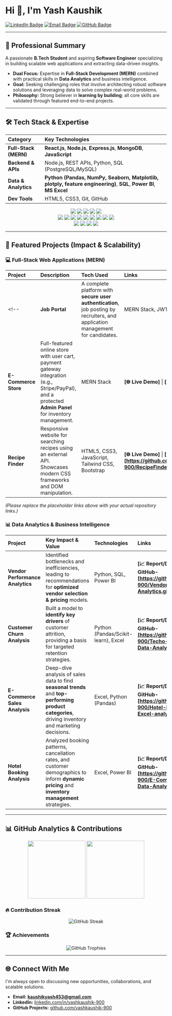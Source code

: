 # Hi 👋, I'm Yash Kaushik

<a href="[https://www.linkedin.com/in/yashkaushik-900](https://www.linkedin.com/in/yashkaushik-900](https://www.linkedin.com/in/yash-kaushik-3393b1243?utm_source=share&utm_campaign=share_via&utm_content=profile&utm_medium=android_app)"><img src="https://img.shields.io/badge/LinkedIn-0077B5?style=for-the-badge&logo=linkedin&logoColor=white" alt="LinkedIn Badge"/></a>
<a href="mailto:kaushikyash453@gmail.com"><img src="https://img.shields.io/badge/Email-D14836?style=for-the-badge&logo=gmail&logoColor=white" alt="Email Badge"/></a>
<a href="https://github.com/yashkaushik-900"><img src="https://img.shields.io/badge/GitHub-100000?style=for-the-badge&logo=github&logoColor=white" alt="GitHub Badge"/></a>

---

## 🚀 Professional Summary

A passionate **B.Tech Student** and aspiring **Software Engineer** specializing in building scalable web applications and extracting data-driven insights.

- **Dual Focus:** Expertise in **Full-Stack Development (MERN)** combined with practical skills in **Data Analytics** and business intelligence.
- **Goal:** Seeking challenging roles that involve architecting robust software solutions and leveraging data to solve complex real-world problems.
- **Philosophy:** Strong believer in **learning by building**; all core skills are validated through featured end-to-end projects.

---

## 🛠️ Tech Stack & Expertise

| Category | Key Technologies |
| :--- | :--- |
| **Full-Stack (MERN)** | **React.js**, **Node.js**, **Express.js**, **MongoDB**, **JavaScript** |
| **Backend & APIs** | Node.js, REST APIs, Python, SQL (PostgreSQL/MySQL) |
| **Data & Analytics** | **Python (Pandas, NumPy, Seaborn, Matplotlib, plotply, feature engineering)**, **SQL**, **Power BI**, **MS Excel** |
| **Dev Tools** | HTML5, CSS3, Git, GitHub |

<p align="center">
  <img src="https://img.shields.io/badge/MongoDB-47A248?style=for-the-badge&logo=mongodb&logoColor=white"/>
  <img src="https://img.shields.io/badge/Express.js-000000?style=for-the-badge&logo=express&logoColor=white"/>
  <img src="https://img.shields.io/badge/React-61DAFB?style=for-the-badge&logo=react&logoColor=black"/>
  <img src="https://img.shields.io/badge/Node.js-339933?style=for-the-badge&logo=nodedotjs&logoColor=white"/>
  <img src="https://img.shields.io/badge/JavaScript-F7DF1E?style=for-the-badge&logo=javascript&logoColor=black"/>
  
  <br>
  
  <img src="https://img.shields.io/badge/Python-3776AB?style=for-the-badge&logo=python&logoColor=white"/>
  <img src="https://img.shields.io/badge/Pandas-150458?style=for-the-badge&logo=pandas&logoColor=white"/>
  <img src="https://img.shields.io/badge/NumPy-013243?style=for-the-badge&logo=numpy&logoColor=white"/>
  <img src="https://img.shields.io/badge/Seaborn-3B98B8?style=for-the-badge&logo=seaborn&logoColor=white"/>
  <img src="https://img.shields.io/badge/Matplotlib-003366?style=for-the-badge&logo=matplotlib&logoColor=white"/>
  <img src="https://img.shields.io/badge/Plotly-27338A?style=for-the-badge&logo=plotly&logoColor=white"/>
  <img src="https://img.shields.io/badge/Feature%20Engineering-FF4500?style=for-the-badge&logo=databricks&logoColor=white"/>
  <img src="https://img.shields.io/badge/SQL-336791?style=for-the-badge&logo=postgresql&logoColor=white"/>
  <img src="https://img.shields.io/badge/Power%20BI-F2C811?style=for-the-badge&logo=powerbi&logoColor=black"/>

  <br>

  <img src="https://img.shields.io/badge/HTML5-E34F26?style=for-the-badge&logo=html5&logoColor=white"/>
  <img src="https://img.shields.io/badge/CSS3-1572B6?style=for-the-badge&logo=css3&logoColor=white"/>
  <img src="https://img.shields.io/badge/Bootstrap-7952B3?style=for-the-badge&logo=bootstrap&logoColor=white"/>
  <img src="https://img.shields.io/badge/Tailwind%20CSS-06B6D4?style=for-the-badge&logo=tailwindcss&logoColor=white"/>
</p>

---

## 📂 Featured Projects (Impact & Scalability)

### 💻 Full-Stack Web Applications (MERN)

| Project | Description | Tech Used | Links |
| :--- | :--- | :--- | :--- |
<!--| **Job Portal** | A complete platform with **secure user authentication**, job posting by recruiters, and application management for candidates. | MERN Stack, JWT | **[🌐 Live Demo]** \| **[🧑‍💻 GitHub]** |
| **E-Commerce Store** | Full-featured online store with user cart, payment gateway integration (e.g., Stripe/PayPal), and a protected **Admin Panel** for inventory management. | MERN Stack | **[🌐 Live Demo]** \| **[🧑‍💻 GitHub]** | -->
| **Recipe Finder** | Responsive website for searching recipes using an external API. Showcases modern CSS frameworks and DOM manipulation. | HTML5, CSS3, JavaScript, Tailwind CSS, Bootstrap | **[🌐 Live Demo]** \| **[🧑‍💻 GitHub-[https://github.com/yashkaushik-900/RecipeFinder-website.git]]** |

*(Please replace the placeholder links above with your actual repository links.)*

### 📊 Data Analytics & Business Intelligence

| Project | Key Impact & Value | Technologies | Links |
| :--- | :--- | :--- | :--- |
| **Vendor Performance Analytics** | Identified bottlenecks and inefficiencies, leading to recommendations for **optimized vendor selection & pricing** models. | Python, SQL, Power BI | **[📈 Report/Dashboard]** \| **[🧑‍💻 GitHub-[https://github.com/yashkaushik-900/Vendor-Performance-Data-Analytics.git]]** |
| **Customer Churn Analysis** | Built a model to **identify key drivers** of customer attrition, providing a basis for targeted retention strategies. | Python (Pandas/Scikit-learn), Excel | **[📈 Report/Dashboard]** \| **[🧑‍💻 GitHub-[https://github.com/yashkaushik-900/Techo-Customer-Churn-Data-Analysis.git]]** |
| **E-Commerce Sales Analysis** | Deep-dive analysis of sales data to find **seasonal trends** and **top-performing product categories**, driving inventory and marketing decisions. | Excel, Python (Pandas) | **[📈 Report/Dashboard]** \| **[🧑‍💻 GitHub-[https://github.com/yashkaushik-900/Hotel-Booking-using-Excel-analysis.git]]** |
| **Hotel Booking Analysis** | Analyzed booking patterns, cancellation rates, and customer demographics to inform **dynamic pricing** and **inventory management** strategies. | Excel, Power BI | **[📈 Report/Dashboard]** \| **[🧑‍💻 GitHub-[https://github.com/yashkaushik-900/E-Commerce-Sales-by-Data-Analysis.git]]** |

---

## 📊 GitHub Analytics & Contributions

<p align="center">
<img src="https://github-readme-stats.vercel.app/api?username=yashkaushik-900&show_icons=true&theme=tokyonight&hide_border=true&count_private=true" height="180"/>
<img src="https://github-readme-stats.vercel.app/api/top-langs/?username=yashkaushik-900&layout=compact&theme=tokyonight&hide_border=true" height="180"/>
</p>

### 🔥 Contribution Streak

<p align="center">
<img src="https://github-readme-streak-stats.herokuapp.com/?user=yashkaushik-900&theme=tokyonight&hide_border=true" alt="GitHub Streak"/>
</p>

### 🏆 Achievements

<p align="center">
<img src="https://github-profile-trophy.vercel.app/?username=yashkaushik-900&theme=onedark&row=1&column=6" alt="GitHub Trophies"/>
</p>

---

## 🌐 Connect With Me

I'm always open to discussing new opportunities, collaborations, and scalable solutions.

- **Email:** **kaushikyash453@gmail.com**
- **LinkedIn:** [linkedin.com/in/yashkaushik-900]([https://www.linkedin.com/in/yashkaushik-900](https://www.linkedin.com/in/yash-kaushik-3393b1243?utm_source=share&utm_campaign=share_via&utm_content=profile&utm_medium=android_app))
- **GitHub Projects:** [github.com/yashkaushik-900](https://github.com/yashkaushik-900)
